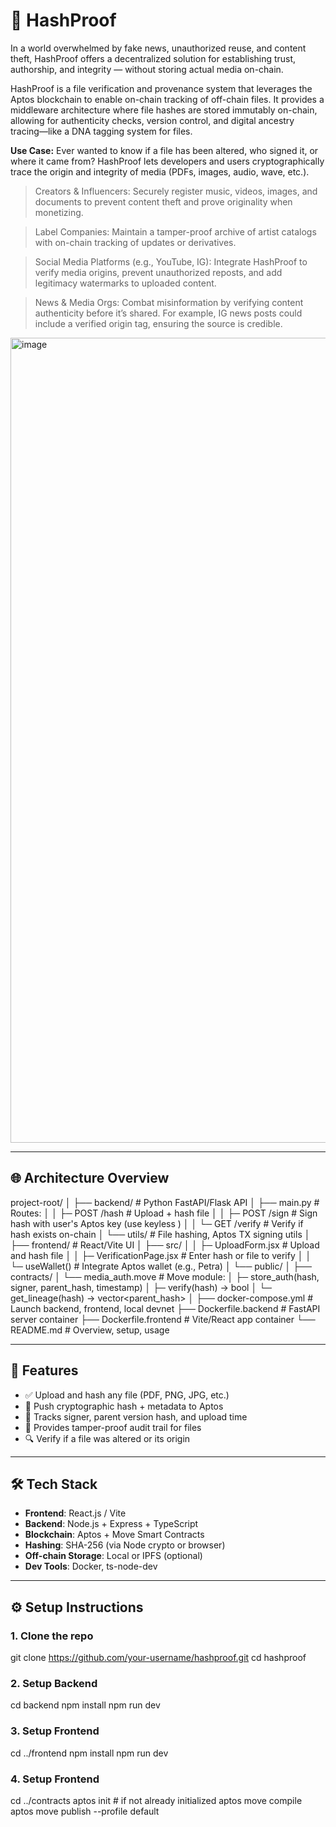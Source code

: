 # 🔐 HashProof

In a world overwhelmed by fake news, unauthorized reuse, and content theft, HashProof offers a decentralized solution for establishing trust, authorship, and integrity — without storing actual media on-chain.

HashProof is a file verification and provenance system that leverages the Aptos blockchain to enable on-chain tracking of off-chain files. It provides a middleware architecture where file hashes are stored immutably on-chain, allowing for authenticity checks, version control, and digital ancestry tracing—like a DNA tagging system for files.

**Use Case:** Ever wanted to know if a file has been altered, who signed it, or where it came from? HashProof lets developers and users cryptographically trace the origin and integrity of media (PDFs, images, audio, wave, etc.).

  > Creators & Influencers: Securely register music, videos, images, and documents to prevent content theft and prove originality when monetizing.

  > Label Companies: Maintain a tamper-proof archive of artist catalogs with on-chain tracking of updates or derivatives.

  > Social Media Platforms (e.g., YouTube, IG): Integrate HashProof to verify media origins, prevent unauthorized reposts, and add legitimacy watermarks to uploaded content.

  > News & Media Orgs: Combat misinformation by verifying content authenticity before it’s shared. For example, IG news posts could include a verified origin tag, ensuring the source is credible.

<img width="1288" alt="image" src="https://github.com/user-attachments/assets/409035fa-57e0-4ae9-8158-9f66507def2b" />

---

## 🌐 Architecture Overview

project-root/
│
├── backend/                       # Python FastAPI/Flask API
│   ├── main.py                    # Routes:
│   │   ├─ POST /hash              # Upload + hash file
│   │   ├─ POST /sign              # Sign hash with user's Aptos key
(use keyless )
│   │   └─ GET /verify             # Verify if hash exists on-chain
│   └── utils/                     # File hashing, Aptos TX signing utils
│
├── frontend/                      # React/Vite UI
│   ├── src/
│   │   ├─ UploadForm.jsx          # Upload and hash file
│   │   ├─ VerificationPage.jsx    # Enter hash or file to verify
│   │   └─ useWallet()             # Integrate Aptos wallet (e.g., Petra)
│   └── public/
│
├── contracts/
│   └── media_auth.move            # Move module:
│       ├─ store_auth(hash, signer, parent_hash, timestamp)
│       ├─ verify(hash) → bool
│       └─ get_lineage(hash) → vector<parent_hash>
│
├── docker-compose.yml            # Launch backend, frontend, local devnet
├── Dockerfile.backend            # FastAPI server container
├── Dockerfile.frontend           # Vite/React app container
└── README.md                     # Overview, setup, usage

---

## 🚀 Features

- ✅ Upload and hash any file (PDF, PNG, JPG, etc.)
- 🔗 Push cryptographic hash + metadata to Aptos
- 🪪 Tracks signer, parent version hash, and upload time
- 🧾 Provides tamper-proof audit trail for files
- 🔍 Verify if a file was altered or its origin

---

## 🛠️ Tech Stack

- **Frontend**: React.js / Vite
- **Backend**: Node.js + Express + TypeScript
- **Blockchain**: Aptos + Move Smart Contracts
- **Hashing**: SHA-256 (via Node crypto or browser)
- **Off-chain Storage**: Local or IPFS (optional)
- **Dev Tools**: Docker, ts-node-dev

---

## ⚙️ Setup Instructions

### 1. Clone the repo

git clone https://github.com/your-username/hashproof.git
cd hashproof

### 2. Setup Backend
cd backend
npm install
npm run dev

### 3. Setup Frontend
cd ../frontend
npm install
npm run dev

### 4. Setup Frontend
cd ../contracts
aptos init  # if not already initialized
aptos move compile
aptos move publish --profile default


